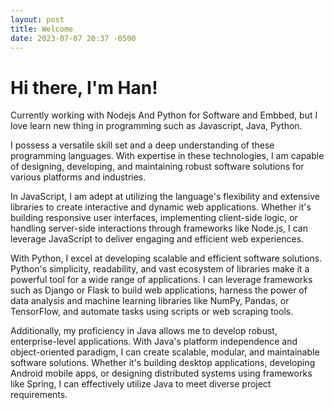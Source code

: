 ```yaml
---
layout: post
title: Welcome
date: 2023-07-07 20:37 -0500
---
```

# Hi there, I'm Han!
Currently working with Nodejs And Python for Software and Embbed, but I love learn new thing in programming such as Javascript, Java, Python.  

I possess a versatile skill set and a deep understanding of these programming languages. With expertise in these technologies, I am capable of designing, developing, and maintaining robust software solutions for various platforms and industries.

In JavaScript, I am adept at utilizing the language's flexibility and extensive libraries to create interactive and dynamic web applications. Whether it's building responsive user interfaces, implementing client-side logic, or handling server-side interactions through frameworks like Node.js, I can leverage JavaScript to deliver engaging and efficient web experiences.

With Python, I excel at developing scalable and efficient software solutions. Python's simplicity, readability, and vast ecosystem of libraries make it a powerful tool for a wide range of applications. I can leverage frameworks such as Django or Flask to build web applications, harness the power of data analysis and machine learning libraries like NumPy, Pandas, or TensorFlow, and automate tasks using scripts or web scraping tools.

Additionally, my proficiency in Java allows me to develop robust, enterprise-level applications. With Java's platform independence and object-oriented paradigm, I can create scalable, modular, and maintainable software solutions. Whether it's building desktop applications, developing Android mobile apps, or designing distributed systems using frameworks like Spring, I can effectively utilize Java to meet diverse project requirements.